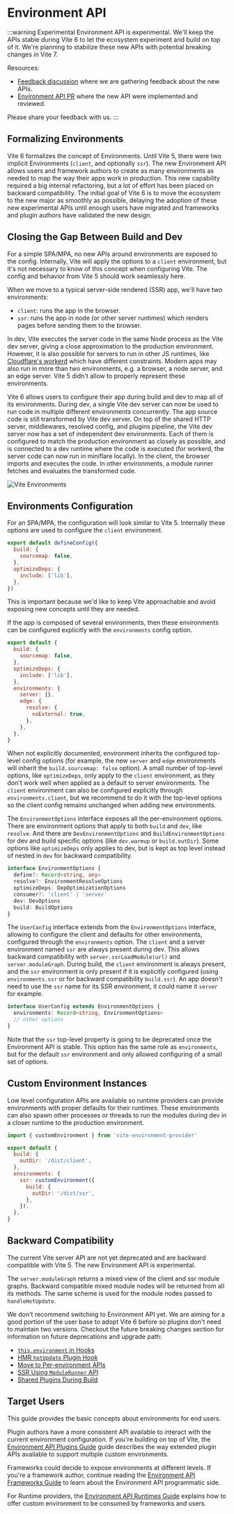 # Environment API

:::warning Experimental
Environment API is experimental. We'll keep the APIs stable during Vite 6 to let the ecosystem experiment and build on top of it. We're planning to stabilize these new APIs with potential breaking changes in Vite 7.

Resources:

- [Feedback discussion](https://github.com/vitejs/vite/discussions/16358) where we are gathering feedback about the new APIs.
- [Environment API PR](https://github.com/vitejs/vite/pull/16471) where the new API were implemented and reviewed.

Please share your feedback with us.
:::

## Formalizing Environments

Vite 6 formalizes the concept of Environments. Until Vite 5, there were two implicit Environments (`client`, and optionally `ssr`). The new Environment API allows users and framework authors to create as many environments as needed to map the way their apps work in production. This new capability required a big internal refactoring, but a lot of effort has been placed on backward compatibility. The initial goal of Vite 6 is to move the ecosystem to the new major as smoothly as possible, delaying the adoption of these new experimental APIs until enough users have migrated and frameworks and plugin authors have validated the new design.

## Closing the Gap Between Build and Dev

For a simple SPA/MPA, no new APIs around environments are exposed to the config. Internally, Vite will apply the options to a `client` environment, but it's not necessary to know of this concept when configuring Vite. The config and behavior from Vite 5 should work seamlessly here.

When we move to a typical server-side rendered (SSR) app, we'll have two environments:

- `client`: runs the app in the browser.
- `ssr`: runs the app in node (or other server runtimes) which renders pages before sending them to the browser.

In dev, Vite executes the server code in the same Node process as the Vite dev server, giving a close approximation to the production environment. However, it is also possible for servers to run in other JS runtimes, like [Cloudflare's workerd](https://github.com/cloudflare/workerd) which have different constraints. Modern apps may also run in more than two environments, e.g. a browser, a node server, and an edge server. Vite 5 didn't allow to properly represent these environments.

Vite 6 allows users to configure their app during build and dev to map all of its environments. During dev, a single Vite dev server can now be used to run code in multiple different environments concurrently. The app source code is still transformed by Vite dev server. On top of the shared HTTP server, middlewares, resolved config, and plugins pipeline, the Vite dev server now has a set of independent dev environments. Each of them is configured to match the production environment as closely as possible, and is connected to a dev runtime where the code is executed (for workerd, the server code can now run in miniflare locally). In the client, the browser imports and executes the code. In other environments, a module runner fetches and evaluates the transformed code.

![Vite Environments](../images/vite-environments.svg)

## Environments Configuration

For an SPA/MPA, the configuration will look similar to Vite 5. Internally these options are used to configure the `client` environment.

```js
export default defineConfig({
  build: {
    sourcemap: false,
  },
  optimizeDeps: {
    include: ['lib'],
  },
})
```

This is important because we'd like to keep Vite approachable and avoid exposing new concepts until they are needed.

If the app is composed of several environments, then these environments can be configured explicitly with the `environments` config option.

```js
export default {
  build: {
    sourcemap: false,
  },
  optimizeDeps: {
    include: ['lib'],
  },
  environments: {
    server: {},
    edge: {
      resolve: {
        noExternal: true,
      },
    },
  },
}
```

When not explicitly documented, environment inherits the configured top-level config options (for example, the new `server` and `edge` environments will inherit the `build.sourcemap: false` option). A small number of top-level options, like `optimizeDeps`, only apply to the `client` environment, as they don't work well when applied as a default to server environments. The `client` environment can also be configured explicitly through `environments.client`, but we recommend to do it with the top-level options so the client config remains unchanged when adding new environments.

The `EnvironmentOptions` interface exposes all the per-environment options. There are environment options that apply to both `build` and `dev`, like `resolve`. And there are `DevEnvironmentOptions` and `BuildEnvironmentOptions` for dev and build specific options (like `dev.warmup` or `build.outDir`). Some options like `optimizeDeps` only applies to dev, but is kept as top level instead of nested in `dev` for backward compatibility.

```ts
interface EnvironmentOptions {
  define?: Record<string, any>
  resolve?: EnvironmentResolveOptions
  optimizeDeps: DepOptimizationOptions
  consumer?: 'client' | 'server'
  dev: DevOptions
  build: BuildOptions
}
```

The `UserConfig` interface extends from the `EnvironmentOptions` interface, allowing to configure the client and defaults for other environments, configured through the `environments` option. The `client` and a server environment named `ssr` are always present during dev. This allows backward compatibility with `server.ssrLoadModule(url)` and `server.moduleGraph`. During build, the `client` environment is always present, and the `ssr` environment is only present if it is explicitly configured (using `environments.ssr` or for backward compatibility `build.ssr`). An app doesn't need to use the `ssr` name for its SSR environment, it could name it `server` for example.

```ts
interface UserConfig extends EnvironmentOptions {
  environments: Record<string, EnvironmentOptions>
  // other options
}
```

Note that the `ssr` top-level property is going to be deprecated once the Environment API is stable. This option has the same role as `environments`, but for the default `ssr` environment and only allowed configuring of a small set of options.

## Custom Environment Instances

Low level configuration APIs are available so runtime providers can provide environments with proper defaults for their runtimes. These environments can also spawn other processes or threads to run the modules during dev in a closer runtime to the production environment.

```js
import { customEnvironment } from 'vite-environment-provider'

export default {
  build: {
    outDir: '/dist/client',
  },
  environments: {
    ssr: customEnvironment({
      build: {
        outDir: '/dist/ssr',
      },
    }),
  },
}
```

## Backward Compatibility

The current Vite server API are not yet deprecated and are backward compatible with Vite 5. The new Environment API is experimental.

The `server.moduleGraph` returns a mixed view of the client and ssr module graphs. Backward compatible mixed module nodes will be returned from all its methods. The same scheme is used for the module nodes passed to `handleHotUpdate`.

We don't recommend switching to Environment API yet. We are aiming for a good portion of the user base to adopt Vite 6 before so plugins don't need to maintain two versions. Checkout the future breaking changes section for information on future deprecations and upgrade path:

- [`this.environment` in Hooks](/changes/this-environment-in-hooks)
- [HMR `hotUpdate` Plugin Hook](/changes/hotupdate-hook)
- [Move to Per-environment APIs](/changes/per-environment-apis)
- [SSR Using `ModuleRunner` API](/changes/ssr-using-modulerunner)
- [Shared Plugins During Build](/changes/shared-plugins-during-build)

## Target Users

This guide provides the basic concepts about environments for end users.

Plugin authors have a more consistent API available to interact with the current environment configuration. If you're building on top of Vite, the [Environment API Plugins Guide](./api-environment-plugins.md) guide describes the way extended plugin APIs available to support multiple custom environments.

Frameworks could decide to expose environments at different levels. If you're a framework author, continue reading the [Environment API Frameworks Guide](./api-environment-frameworks) to learn about the Environment API programmatic side.

For Runtime providers, the [Environment API Runtimes Guide](./api-environment-runtimes.md) explains how to offer custom environment to be consumed by frameworks and users.
